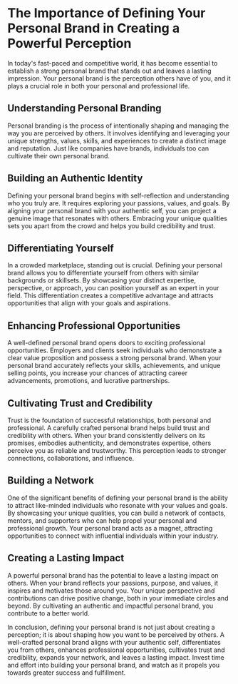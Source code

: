 The Importance of Defining Your Personal Brand in Creating a Powerful Perception
=========================================================================================

In today's fast-paced and competitive world, it has become essential to establish a strong personal brand that stands out and leaves a lasting impression. Your personal brand is the perception others have of you, and it plays a crucial role in both your personal and professional life.

Understanding Personal Branding
-------------------------------

Personal branding is the process of intentionally shaping and managing the way you are perceived by others. It involves identifying and leveraging your unique strengths, values, skills, and experiences to create a distinct image and reputation. Just like companies have brands, individuals too can cultivate their own personal brand.

Building an Authentic Identity
------------------------------

Defining your personal brand begins with self-reflection and understanding who you truly are. It requires exploring your passions, values, and goals. By aligning your personal brand with your authentic self, you can project a genuine image that resonates with others. Embracing your unique qualities sets you apart from the crowd and helps you build credibility and trust.

Differentiating Yourself
------------------------

In a crowded marketplace, standing out is crucial. Defining your personal brand allows you to differentiate yourself from others with similar backgrounds or skillsets. By showcasing your distinct expertise, perspective, or approach, you can position yourself as an expert in your field. This differentiation creates a competitive advantage and attracts opportunities that align with your goals and aspirations.

Enhancing Professional Opportunities
------------------------------------

A well-defined personal brand opens doors to exciting professional opportunities. Employers and clients seek individuals who demonstrate a clear value proposition and possess a strong personal brand. When your personal brand accurately reflects your skills, achievements, and unique selling points, you increase your chances of attracting career advancements, promotions, and lucrative partnerships.

Cultivating Trust and Credibility
---------------------------------

Trust is the foundation of successful relationships, both personal and professional. A carefully crafted personal brand helps build trust and credibility with others. When your brand consistently delivers on its promises, embodies authenticity, and demonstrates expertise, others perceive you as reliable and trustworthy. This perception leads to stronger connections, collaborations, and influence.

Building a Network
------------------

One of the significant benefits of defining your personal brand is the ability to attract like-minded individuals who resonate with your values and goals. By showcasing your unique qualities, you can build a network of contacts, mentors, and supporters who can help propel your personal and professional growth. Your personal brand acts as a magnet, attracting opportunities to connect with influential individuals within your industry.

Creating a Lasting Impact
-------------------------

A powerful personal brand has the potential to leave a lasting impact on others. When your brand reflects your passions, purpose, and values, it inspires and motivates those around you. Your unique perspective and contributions can drive positive change, both in your immediate circles and beyond. By cultivating an authentic and impactful personal brand, you contribute to a better world.

In conclusion, defining your personal brand is not just about creating a perception; it is about shaping how you want to be perceived by others. A well-crafted personal brand aligns with your authentic self, differentiates you from others, enhances professional opportunities, cultivates trust and credibility, expands your network, and leaves a lasting impact. Invest time and effort into building your personal brand, and watch as it propels you towards greater success and fulfillment.
